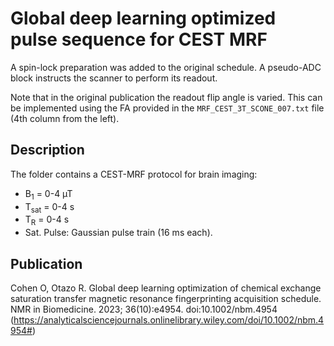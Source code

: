 # Global deep learning optimized pulse sequence for CEST MRF
A spin-lock preparation was added to the original schedule. A pseudo-ADC block instructs the scanner to perform its readout. 

Note that in the original publication the readout flip angle is varied. This can be implemented using the FA provided in the `MRF_CEST_3T_SCONE_007.txt` file (4th column from the left).

## Description
The folder contains a CEST-MRF protocol for brain imaging: 
- B<sub>1</sub> = 0-4 µT
- T<sub>sat</sub> = 0-4 s
- T<sub>R</sub> = 0-4 s 
- Sat. Pulse: Gaussian pulse train (16 ms each).

## Publication
Cohen O, Otazo R. Global deep learning optimization of chemical exchange saturation transfer magnetic resonance fingerprinting acquisition schedule. NMR in Biomedicine. 2023; 36(10):e4954. doi:10.1002/nbm.4954
(https://analyticalsciencejournals.onlinelibrary.wiley.com/doi/10.1002/nbm.4954#)
